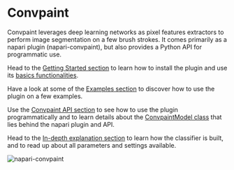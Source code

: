 # Convpaint

Convpaint leverages deep learning networks as pixel features extractors to perform image segmentation on a few brush strokes. It comes primarily as a napari plugin (napari-convpaint), but also provides a Python API for programmatic use.

Head to the [Getting Started section](https://guiwitz.github.io/napari-convpaint/book/Installation.html) to learn how to install the plugin and use its [basics functionalities](https://guiwitz.github.io/napari-convpaint/book/First_steps.html).

Have a look at some of the [Examples section](https://guiwitz.github.io/napari-convpaint/book/Timelapse.html) to discover how to use the plugin on a few examples.

Use the [Convpaint API section](https://guiwitz.github.io/napari-convpaint/book/Convpaint_api_tutorial.html) to see how to use the plugin programmatically and to learn details about the [ConvpaintModel class](https://guiwitz.github.io/napari-convpaint/book/ConvpaintModel.html) that lies behind the napari plugin and API.

Head to the [In-depth explanation section](https://guiwitz.github.io/napari-convpaint/book/Description.html) to learn how the classifier is built, and to read up about all parameters and settings available.

![napari-convpaint](https://github.com/guiwitz/napari-convpaint/raw/main/images/convpaint.gif)
